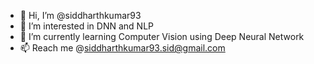 - 👋 Hi, I’m @siddharthkumar93
- 👀 I’m interested in DNN and NLP
- 🌱 I’m currently learning Computer Vision using Deep Neural Network 
- 📫 Reach me @siddharthkumar93.sid@gmail.com

<!---
siddharthkumar93/siddharthkumar93 is a ✨ special ✨ repository because its `README.md` (this file) appears on your GitHub profile.
You can click the Preview link to take a look at your changes.
--->
